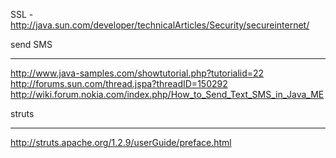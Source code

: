 SSL - http://java.sun.com/developer/technicalArticles/Security/secureinternet/

send SMS

---

http://www.java-samples.com/showtutorial.php?tutorialid=22
http://forums.sun.com/thread.jspa?threadID=150292
http://wiki.forum.nokia.com/index.php/How_to_Send_Text_SMS_in_Java_ME

struts

---

http://struts.apache.org/1.2.9/userGuide/preface.html